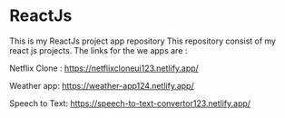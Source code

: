 # ReactJs
This is my ReactJs project app repository
This repository consist of my react js projects.
The links for the we apps are :


Netflix Clone : https://netflixcloneui123.netlify.app/


Weather app: https://weather-app124.netlify.app/


Speech to Text: https://speech-to-text-convertor123.netlify.app/
